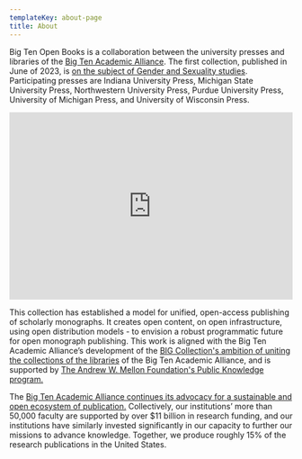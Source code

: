 ```yaml
---
templateKey: about-page
title: About
---
```

Big Ten Open Books is a collaboration between the university presses and libraries of the [Big Ten Academic Alliance](https://btaa.org). The first collection, published in June of 2023, is [on the subject of Gender and Sexuality studies](https://www.fulcrum.org/bigten). Participating presses are Indiana University Press, Michigan State University Press, Northwestern University Press, Purdue University Press, University of Michigan Press, and University of Wisconsin Press.

<div style="max-width:608px"><div style="position:relative;padding-bottom:66.118421052632%"><iframe id="kaltura_player" src="https://cdnapisec.kaltura.com/p/1038472/sp/103847200/embedIframeJs/uiconf_id/46145191/partner_id/1038472?iframeembed=true&playerId=kaltura_player&entry_id=1_jldc0a2r&flashvars[streamerType]=auto&amp;flashvars[localizationCode]=en_US&amp;flashvars[sideBarContainer.plugin]=true&amp;flashvars[sideBarContainer.position]=left&amp;flashvars[sideBarContainer.clickToClose]=true&amp;flashvars[chapters.plugin]=true&amp;flashvars[chapters.layout]=vertical&amp;flashvars[chapters.thumbnailRotator]=false&amp;flashvars[streamSelector.plugin]=true&amp;flashvars[EmbedPlayer.SpinnerTarget]=videoHolder&amp;flashvars[dualScreen.plugin]=true&amp;flashvars[hotspots.plugin]=1&amp;flashvars[Kaltura.addCrossoriginToIframe]=true&amp;&wid=1_kjeke3t9" width="608" height="402" allowfullscreen webkitallowfullscreen mozAllowFullScreen allow="autoplay *; fullscreen *; encrypted-media *" sandbox="allow-downloads allow-forms allow-same-origin allow-scripts allow-top-navigation allow-pointer-lock allow-popups allow-modals allow-orientation-lock allow-popups-to-escape-sandbox allow-presentation allow-top-navigation-by-user-activation" frameborder="0" title="Introducing Big Ten Open Books" style="position:absolute;top:0;left:0;width:100%;height:100%"></iframe></div></div>

This collection has established a model for unified, open-access publishing of scholarly monographs. It creates open content, on open infrastructure, using open distribution models - to envision a robust programmatic future for open monograph publishing. This work is aligned with the Big Ten Academic Alliance’s development of the [BIG Collection's ambition of uniting the collections of the libraries](https://btaa.org/library/big-collection/the-big-collection-introduction) of the Big Ten Academic Alliance, and is supported by [The Andrew W. Mellon Foundation's Public Knowledge program.](https://www.mellon.org/grant-programs/public-knowledge)

The [Big Ten Academic Alliance continues its advocacy for a sustainable and open ecosystem of publication.](https://btaa.org/about/news-and-publications/news/2019/06/10/sustaining-values-and-scholarship-a-statement-by-the-provosts-of-the-big-ten-academic-alliance) Collectively, our institutions’ more than 50,000 faculty are supported by over $11 billion in research funding, and our institutions have similarly invested significantly in our capacity to further our missions to advance knowledge. Together, we produce roughly 15% of the research publications in the United States.